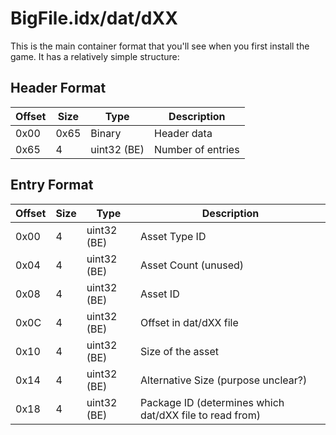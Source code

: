 # BigFile.idx/dat/dXX
This is the main container format that you'll see when you first install the game. It has a relatively simple structure:

## Header Format

| Offset | Size | Type | Description |
|--------|------|------|-------------|
| 0x00 | 0x65 | Binary | Header data |
| 0x65 | 4 | uint32 (BE) | Number of entries |

## Entry Format

| Offset | Size | Type | Description |
|--------|------|------|-------------|
| 0x00 | 4 | uint32 (BE) | Asset Type ID |
| 0x04 | 4 | uint32 (BE) | Asset Count (unused) |
| 0x08 | 4 | uint32 (BE) | Asset ID |
| 0x0C | 4 | uint32 (BE) | Offset in dat/dXX file |
| 0x10 | 4 | uint32 (BE) | Size of the asset |
| 0x14 | 4 | uint32 (BE) | Alternative Size (purpose unclear?) |
| 0x18 | 4 | uint32 (BE) | Package ID (determines which dat/dXX file to read from) |
